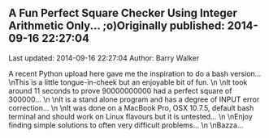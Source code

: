 ## A Fun Perfect Square Checker Using Integer Arithmetic Only... ;o)Originally published: 2014-09-16 22:27:04 
Last updated: 2014-09-16 22:27:04 
Author: Barry Walker 
 
A recent Python upload here gave me the inspiration to do a bash version...\nThis is a little tongue-in-cheek but an enjoyable bit of fun.\n\nIt took around 11 seconds to prove 90000000000 had a perfect square of 300000...\n\nIt is a stand alone program and has a degree of INPUT error correction...\n\nIt was done on a MacBook Pro, OSX 10.7.5, default bash terminal and should work on Linux flavours but it is untested...\n\nEnjoy finding simple solutions to often very difficult problems...\n\nBazza...